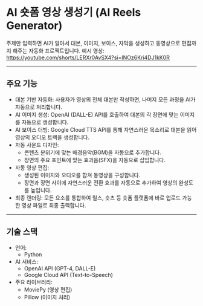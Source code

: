# AI 숏폼 영상 생성기 (AI Reels Generator)

주제만 입력하면 AI가 알아서 대본, 이미지, 보이스, 자막을 생성하고 동영상으로 편집까지 해주는 자동화 프로젝트입니다.
예시 영상: https://youtube.com/shorts/LERXr0AvSX4?si=INOz6Kri4DJ1kK0R

---

## 주요 기능

* 대본 기반 자동화: 사용자가 영상의 전체 대본만 작성하면, 나머지 모든 과정을 AI가 자동으로 처리합니다.
* AI 이미지 생성: OpenAI (DALL-E) API를 호출하여 대본의 각 장면에 맞는 이미지를 자동으로 생성합니다.
* AI 보이스 더빙: Google Cloud TTS API를 통해 자연스러운 목소리로 대본을 읽어 영상의 오디오 트랙을 생성합니다.
* 자동 사운드 디자인:
    * 콘텐츠 분위기에 맞는 배경음악(BGM)을 자동으로 추가합니다.
    * 장면의 주요 포인트에 맞는 효과음(SFX)을 자동으로 삽입합니다.
* 자동 영상 편집:
    * 생성된 이미지와 오디오를 합쳐 동영상을 구성합니다.
    * 장면과 장면 사이에 자연스러운 전환 효과를 자동으로 추가하여 영상의 완성도를 높입니다.
* 최종 렌더링: 모든 요소를 통합하여 릴스, 숏츠 등 숏폼 플랫폼에 바로 업로드 가능한 영상 파일로 최종 출력합니다.

---

## 기술 스택

* 언어:
    * Python
* AI 서비스:
    * OpenAI API (GPT-4, DALL-E)
    * Google Cloud API (Text-to-Speech)
* 주요 라이브러리:
    * MoviePy (영상 편집)
    * Pillow (이미지 처리)
